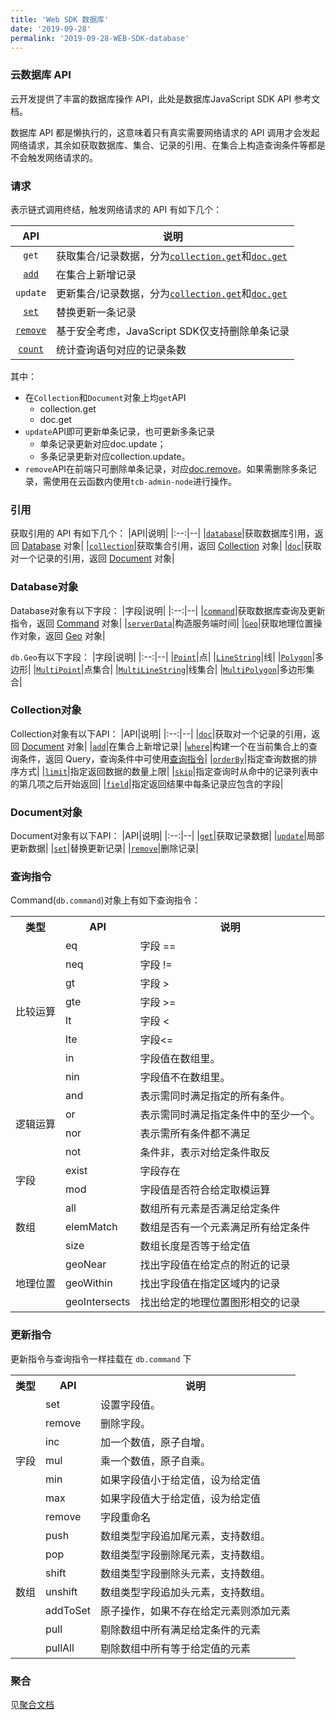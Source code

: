 ```yaml
---
title: 'Web SDK 数据库'
date: '2019-09-28'
permalink: '2019-09-28-WEB-SDK-database'
---
```


### 云数据库 API
云开发提供了丰富的数据库操作 API，此处是数据库JavaScript SDK API 参考文档。

数据库 API 都是懒执行的，这意味着只有真实需要网络请求的 API 调用才会发起网络请求，其余如获取数据库、集合、记录的引用、在集合上构造查询条件等都是不会触发网络请求的。

### 请求
表示链式调用终结，触发网络请求的 API 有如下几个：

|API|说明|
|:--:|--|
|`get`|获取集合/记录数据，分为[`collection.get`]()和[`doc.get`]()|
|[`add`](//)|在集合上新增记录|
|`update`|更新集合/记录数据，分为[`collection.get`]()和[`doc.get`]()|
|[`set`]()|替换更新一条记录|
|[`remove`](/2019-09-28-JS-SDK-cos-uploadfile/)|基于安全考虑，JavaScript SDK仅支持删除单条记录|
|[`count`](/2019-09-28-JS-SDK-cos-downloadfile/)|统计查询语句对应的记录条数|

其中：
- 在`Collection`和`Document`对象上均`get`API
  - collection.get
  - doc.get
- `update`API即可更新单条记录，也可更新多条记录
  - 单条记录更新对应doc.update；
  - 多条记录更新对应collection.update。
- `remove`API在前端只可删除单条记录，对应[doc.remove](/)。如果需删除多条记录，需使用在云函数内使用`tcb-admin-node`进行操作。

### 引用
获取引用的 API 有如下几个：
|API|说明|
|:--:|--|
|[`database`]()|获取数据库引用，返回 [Database]() 对象|
|[`collection`](//)|获取集合引用，返回 [Collection]() 对象|
|[`doc`]()|获取对一个记录的引用，返回 [Document]() 对象|

### Database对象
Database对象有以下字段：
|字段|说明|
|:--:|--|
|[`command`]()|获取数据库查询及更新指令，返回 [Command]() 对象|
|[`serverData`](//)|构造服务端时间|
|[`Geo`]()|获取地理位置操作对象，返回 [Geo]() 对象|

`db.Geo`有以下字段：
|字段|说明|
|:--:|--|
|[`Point`]()|点|
|[`LineString`]()|线|
|[`Polygon`]()|多边形|
|[`MultiPoint`]()|点集合|
|[`MultiLineString`]()|线集合|
|[`MultiPolygon`]()|多边形集合|

### Collection对象
Collection对象有以下API：
|API|说明|
|:--:|--|
|[`doc`]()|获取对一个记录的引用，返回 [Document]() 对象|
|[`add`]()|在集合上新增记录|
|[`where`]()|构建一个在当前集合上的查询条件，返回 Query，查询条件中可使用[查询指令]()|
|[`orderBy`]()|指定查询数据的排序方式|
|[`limit`]()|指定返回数据的数量上限|
|[`skip`]()|指定查询时从命中的记录列表中的第几项之后开始返回|
|[`field`]()|指定返回结果中每条记录应包含的字段|

### Document对象
Document对象有以下API：
|API|说明|
|:--:|--|
|[`get`]()|获取记录数据|
|[`update`]()|局部更新数据|
|[`set`]()|替换更新记录|
|[`remove`]()|删除记录|

### 查询指令
Command(`db.command`)对象上有如下查询指令：
<table>
  <tr>
      <th>类型</th>
      <th>API</th>
      <th>说明</th>
  </tr>
  <tr>
      <td rowspan="8">比较运算</td>
      <td>eq</td>
      <td> 字段 ==</td>
  </tr>
  <tr>
      <td>neq</td>
      <td>字段 != </td>
  </tr>
  <tr>
      <td>gt</td>
      <td>字段 ></td>
  </tr>
  <tr>
      <td>gte</td>
      <td>字段 >= </td>
  </tr>
  <tr>
      <td>lt</td>
      <td>字段
          < </td>
  </tr>
  <tr>
      <td>lte</td>
      <td>字段<= </td>
  </tr>
  <tr>
      <td>in</td>
      <td>字段值在数组里。</td>
  </tr>
  <tr>
      <td>nin</td>
      <td>字段值不在数组里。</td>
  </tr>
  <tr>
      <td rowspan="4">逻辑运算</td>
      <td>and</td>
      <td>表示需同时满足指定的所有条件。</td>
  </tr>
  <tr>
      <td>or</td>
      <td>表示需同时满足指定条件中的至少一个。</td>
  </tr>
  <tr>
      <td>nor</td>
      <td>表示需所有条件都不满足</td>
  </tr>
  <tr>
      <td>not</td>
      <td>条件非，表示对给定条件取反</td>
  </tr>
  <tr>
      <td rowspan="2">字段</td>
      <td>exist</td>
      <td>字段存在</td>
  </tr>
  <tr>
      <td>mod</td>
      <td>字段值是否符合给定取模运算</td>
  </tr>
  <tr>
      <td rowspan="3">数组</td>
      <td>all</td>
      <td>数组所有元素是否满足给定条件</td>
  </tr>
  <tr>
      <td>elemMatch</td>
      <td>数组是否有一个元素满足所有给定条件</td>
  </tr>
  <tr>
      <td>size</td>
      <td>数组长度是否等于给定值</td>
  </tr>
  <tr>
      <td rowspan="3">地理位置</td>
      <td>geoNear</td>
      <td>找出字段值在给定点的附近的记录</td>
  </tr>
  <tr>
      <td>geoWithin</td>
      <td>找出字段值在指定区域内的记录</td>
  </tr>
  <tr>
      <td>geoIntersects</td>
      <td>找出给定的地理位置图形相交的记录</td>
  </tr>
</table>

### 更新指令
更新指令与查询指令一样挂载在 `db.command` 下

<table>
    <tr>
        <th>类型</th>
        <th>API</th>
        <th>说明</th>
    </tr>
    <tr>
        <td rowspan="7">字段</td>
        <td>set</td>
        <td>设置字段值。</td>
    </tr>
    <tr>
        <td>remove</td>
        <td>删除字段。</td>
    </tr>
    <tr>
        <td>inc</td>
        <td>加一个数值，原子自增。</td>
    </tr>
    <tr>
        <td>mul</td>
        <td>乘一个数值，原子自乘。</td>
    </tr>
    <tr>
        <td>min</td>
        <td>如果字段值小于给定值，设为给定值</td>
    </tr>
    <tr>
        <td>max</td>
        <td>如果字段值大于给定值，设为给定值</td>
    </tr>
    <tr>
        <td>remove</td>
        <td>字段重命名</td>
    </tr>
    <tr>
        <td rowspan="7">数组</td>
        <td>push</td>
        <td>数组类型字段追加尾元素，支持数组。</td>
    </tr>
    <tr>
        <td>pop</td>
        <td>数组类型字段删除尾元素，支持数组。</td>
    </tr>
    <tr>
        <td>shift</td>
        <td>数组类型字段删除头元素，支持数组。</td>
    </tr>
    <tr>
        <td>unshift</td>
        <td>数组类型字段追加头元素，支持数组。</td>
    </tr>
    <tr>
        <td>addToSet</td>
        <td>原子操作，如果不存在给定元素则添加元素</td>
    </tr>
    <tr>
        <td>pull</td>
        <td>剔除数组中所有满足给定条件的元素</td>
    </tr>
    <tr>
        <td>pullAll</td>
        <td>剔除数组中所有等于给定值的元素</td>
    </tr>
</table>

### 聚合
见[聚合文档]()
